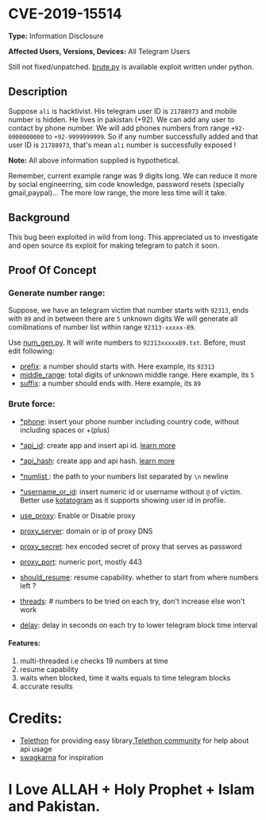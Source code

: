# CVE-2019-15514
**Type:** Information Disclosure

**Affected Users, Versions, Devices:** All Telegram Users

Still not fixed/unpatched. [brute.py](brute.py) is available exploit written under python.

## Description
Suppose `ali` is hacktivist. His telegram user ID is `21788973` and mobile number is hidden. He lives in pakistan (+92).
We can add any user to contact by phone number. We will add phones numbers from range `+92-0000000000` to `+92-9999999999`.
So if any number successfully added and that user ID is `21788973`, that's mean `ali` number is successfully exposed !

**Note:** All above information supplied is hypothetical.

Remember, current example range was 9 digits long. We can reduce it more by social engineerring, sim code knowledge, password resets (specially gmail,paypal)...
The more low range, the more less time will it take.

## Background
This bug been exploited in wild from long. This appreciated us to investigate and open source its exploit for making telegram to patch it soon. 

## Proof Of Concept
### Generate number range:

Suppose, we have an telegram victim that number starts with `92313`, ends with `89` and in between there are `5` unknown digits 
We will generate all comibnations of number list within range `92313-xxxxx-89`. 

Use [num_gen.py](num_gen.py). It will write numbers to `92313xxxxx89.txt`. Before, must edit following:
- [prefix](num_gen.py#L1): a number should starts with. Here example, its `92313`
- [middle_range](num_gen.py#L2): total digits of unknown middle range. Here example, its `5`
- [suffix](num_gen.py#L3): a number should ends with. Here example, its `89`

### Brute force:
- [\*phone](brute.py#L2): insert your phone number including country code, without including spaces or +(plus)
- [\*api_id](brute.py#L3): create app and insert api id. [learn more](https://core.telegram.org/api/obtaining_api_id)
- [\*api_hash](brute.py#L4): create app and api hash. [learn more](https://core.telegram.org/api/obtaining_api_id)
- [\*numlist ](brute.py#L5): the path to your numbers list separated by `\n` newline 
- [\*username_or_id](brute.py#L6): insert numeric id or username without `@` of victim. Better use [kotatogram](https://github.com/kotatogram/kotatogram-desktop) as it supports showing user id in profile.

- [use_proxy](brute.py#L10): Enable or Disable proxy
- [proxy_server](brute.py#L11): domain or ip of proxy DNS
- [proxy_secret](brute.py#L12): hex encoded secret of proxy that serves as password
- [proxy_port](brute.py#L13): numeric port, mostly 443

- [should_resume](brute.py#L16): resume capability. whether to start from where numbers left ?
- [threads](brute.py#L17): # numbers to be tried on each try, don't increase else won't work
- [delay](brute.py#L18): delay in seconds on each try to lower telegram block time interval

#### Features:
1. multi-threaded i.e checks 19 numbers at time
2. resume capability
3. waits when blocked, time it waits equals to time telegram blocks 
4. accurate results

# Credits:
- [Telethon](https://github.com/LonamiWebs/Telethon) for providing easy library,[Telethon community](https://t.me/TelethonChat) for help about api usage
- [swagkarna](https://github.com/swagkarna/Telegram_User_Number_Finder) for inspiration
# I Love ALLAH + Holy Prophet + Islam and Pakistan.
